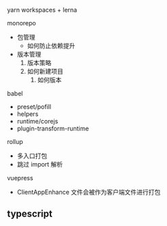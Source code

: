 




yarn workspaces + lerna


monorepo
- 包管理
  - 如何防止依赖提升
- 版本管理
  1. 版本策略
  2. 如何新建项目
     1. 如何版本



babel
- preset/pofill
- helpers
- runtime/corejs
- plugin-transform-runtime

rollup
- 多入口打包
- 跳过 import 解析

vuepress
- ClientAppEnhance 文件会被作为客户端文件进行打包

typescript
- 